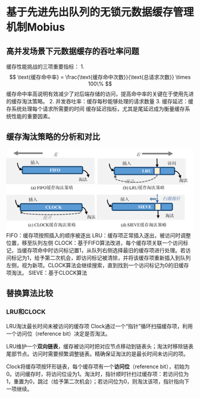 # 基于先进先出队列的无锁元数据缓存管理机制Mobius
## 高并发场景下元数据缓存的吞吐率问题
缓存性能挑战的三项重要指标：
1. 
$$
\text{缓存命中率} = \frac{\text{缓存命中次数}}{\text{总请求次数}} \times 100\%
$$
缓存命中率高说明有效减少了对后端存储的访问，提高命中率的关键在于使用先进的缓存淘汰策略。
2. 并发吞吐率：缓存每秒能够处理的请求数量
3. 缓存延迟：缓存系统处理每个请求所需要的时间
缓存延迟指标，尤其是尾延迟成为衡量缓存系统性能的重要因素。
## 缓存淘汰策略的分析和对比
![](四种缓存淘汰策略原理对比图.png)
FIFO：缓存项按照插入的顺序被逐出
LRU：缓存项正常插入逐出，被访问时调整位置，移至队列左侧
CLOCK：基于FIFO算法改进，每个缓存项关联一个访问标记，当缓存项命中时访问标记置1，从队列右侧选择最旧的缓存项进行处理。若访问标记为1，给予第二次机会，即访问标记被清除，并将该缓存项重新插入到队列左侧，视为新项。CLOCK算法会继续搜索，直到找到一个访问标记为0的旧缓存项淘汰。
SIEVE：基于CLOCK算法

## 替换算法比较
### LRU和CLOCK
LRU淘汰最长时间未被访问的缓存项
Clock通过一个“指针”循环扫描缓存项，利用一个访问位（reference bit）决定是否淘汰。

LRU维护一个**双向链表**，缓存被访问时把对应节点移动到链表头；淘汰时移除链表尾部节点。访问时需要频繁调整链表。精确保证淘汰的是最长时间未访问的项。

Clock将缓存项按环形链表，每个缓存项有一个**访问位**（reference bit），初始为0。访问缓存时，将访问位设为1。淘汰时，指针顺时针扫过缓存项：若访问位为1，重置为0，跳过（给予第二次机会）；若访问位为0，则淘汰该项，指针指向下一项继续。